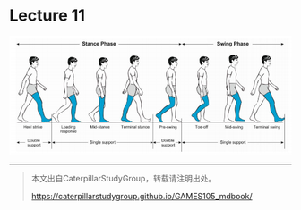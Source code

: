 # Lecture 11



![](/assets/11-01.png)



---------------------------------------
> 本文出自CaterpillarStudyGroup，转载请注明出处。
>
> https://caterpillarstudygroup.github.io/GAMES105_mdbook/
